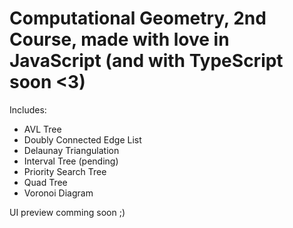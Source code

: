 # Computational Geometry, 2nd Course, made with love in JavaScript (and with TypeScript soon <3)
Includes:
 - AVL Tree
 - Doubly Connected Edge List
 - Delaunay Triangulation
 - Interval Tree (pending)
 - Priority Search Tree
 - Quad Tree
 - Voronoi Diagram
 
 
 
 
UI preview comming soon ;)
